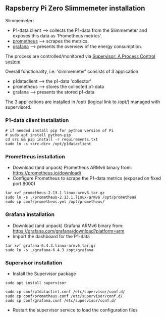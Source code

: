 ## Rapsberry Pi Zero Slimmemeter installation

Slimmemeter:
- P1-data client --> collects the P1-data from the Slimmemeter and exposes this data as 'Prometheus metrics'.
- [prometheus](https://prometheus.io/docs/introduction/overview/) --> scrapes the metrics. 
- [grafana](https://grafana.com/docs/) --> presents the overview of the energy consumption.

The process are controlled/monitored via [Supervisor: A Process Control system](http://supervisord.org/)

Overall functionality, i.e. 'slimmemeter' consists of 3 application
- p1dataclient --> the p1-data 'collector'
- prometheus --> stores the collected p1-data
- grafana --> presents the stored p1-data

The 3 applications are installed in /opt/<application> (logical link to /opt/<application>) managed with supervisord.

### P1-data client installation
```shell script
# if needed install pip for python version of Pi
# sudo apt install python-pip
cd src && pip install -r requirements.txt
sudo ln -s <src-dir> /opt/p1dataclient
```

### Prometheus installation
- Download (and unpack) Prometheus ARMv6 binary from: https://prometheus.io/download/
- Configure Prometheus to scrape the P1-data metrics (exposed on fixed port 8000)
```shell script
tar xvf prometheus-2.13.1.linux-armv6.tar.gz
sudo ln -s ./prometheus-2.13.1.linux-armv6 /opt/prometheus
sudo cp conf/prometheus.yml /opt/prometheus/
```

### Grafana installation
- Download (and unpack) Grafana ARMv6 binary from: https://grafana.com/grafana/download?platform=arm
- Import the dashboard for the P1-data
```shell script
tar xvf grafana-6.4.3.linux-armv6.tar.gz
sudo ln -s ./grafana-6.4.3 /opt/grafana
```

### Supervisor installation
- Install the Supervisor package 
```shell script
sudo apt install supervisor

sudo cp conf/p1dataclint.conf /etc/supervisor/conf.d/
sudo cp conf/prometheus.conf /etc/supervisor/conf.d/
sudo cp conf/grafana.conf /etc/supervisor/conf.d/
```
- Restart the supervisor service to load the configuration files


